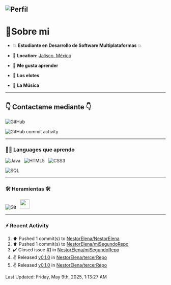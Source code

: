 
![Perfil](https://capsule-render.vercel.app/api?type=waving&height=300&color=gradient&text=Nestor%20Elena%20&fontAlign=50&textBg=false&animation=twinkling&strokeWidth=1)
---

 <h1>🔌Sobre mi </h1>

- :boom: **Estudiante en Desarrollo de Software Multiplataformas** :boom:

- 📍 **Location:** <a href="https://maps.app.goo.gl/Qa86PXzRYnqsuYJ69">Jalisco, México</a>

- :brain: **Me gusta aprender**

- :corn: **Los elotes**

- :guitar: **La Música**

---

## :point_down: Contactame mediante :point_down:

 ![GitHub](https://img.shields.io/website?url=https%3A%2F%2Fgithub.com%2FNestorElena
 )

![GitHub commit activity](https://img.shields.io/github/commit-activity/m/NestorElena/NestorElena)

---

 <h3>👨‍💻 Languages que aprendo</h3>

![Java](https://img.shields.io/badge/Java-ED8B00?style=for-the-badge&logo=openjdk&logoColor=white)&nbsp;&nbsp;
![HTML5](https://img.shields.io/badge/HTML5-E34F26?style=for-the-badge&logo=html5&logoColor=white)&nbsp;&nbsp;
![CSS3](https://img.shields.io/badge/CSS3-1572B6?style=for-the-badge&logo=css3&logoColor=white)&nbsp;&nbsp;

![SQL](https://img.shields.io/badge/SQL-316192?style=for-the-badge&logo=postgresql&logoColor=white)&nbsp;&nbsp;

 ---

### 🛠️ **Heramientas** 🛠️

![Git](https://img.shields.io/badge/Git-F05032?style=for-the-badge&logo=git&logoColor=white)&nbsp;&nbsp;
<img style='height: 30px;' src="https://img.shields.io/badge/GitHub-181717?style=for-the-badge&logo=github&logoColor=white" />&nbsp;&nbsp;

---

### :zap: Recent Activity
<!--RECENT_ACTIVITY:start-->
1. ⬆️ Pushed 1 commit(s) to [NestorElena/NestorElena](https://github.com/NestorElena/NestorElena)<br>
2. ⬆️ Pushed 1 commit(s) to [NestorElena/miSegundoRepo](https://github.com/NestorElena/miSegundoRepo)<br>
3. ✔️ Closed issue [#1](https://github.com/NestorElena/miSegundoRepo/issues/1) in [NestorElena/miSegundoRepo](https://github.com/NestorElena/miSegundoRepo)<br>
4. ✌️ Released [v0.1.0](https://github.com/NestorElena/tercerRepo/releases/tag/v0.1.0) in [NestorElena/tercerRepo](https://github.com/NestorElena/tercerRepo)<br>
5. ✌️ Released [v0.1.0](https://github.com/NestorElena/tercerRepo/releases/tag/v0.1.0) in [NestorElena/tercerRepo](https://github.com/NestorElena/tercerRepo)<br>
<!--RECENT_ACTIVITY:end-->
<!--RECENT_ACTIVITY:last_update-->
Last Updated: Friday, May 9th, 2025, 1:13:27 AM
<!--RECENT_ACTIVITY:last_update_end-->
